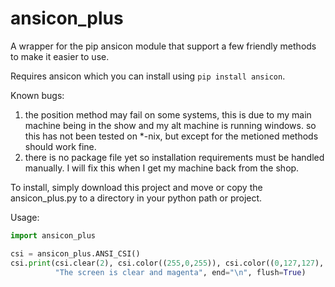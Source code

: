 # ansicon_plus
A wrapper for the pip ansicon module that support a few friendly methods to make it easier to use.

Requires ansicon which you can install using `pip install ansicon`.

Known bugs:
 1) the position method may fail on some systems, this is due to my main machine being in the show and my alt machine is running windows.
    so this has not been tested on *-nix, but except for the metioned methods should work fine.
 2) there is no package file yet so installation requirements must be handled manually.  I will fix this when I get my machine back from the shop.
 
 To install, simply download this project and move or copy the ansicon_plus.py to a directory in your python path or project.
 
Usage:
```python
import ansicon_plus

csi = ansicon_plus.ANSI_CSI()
csi.print(csi.clear(2), csi.color((255,0,255)), csi.color((0,127,127), bg=True),
          "The screen is clear and magenta", end="\n", flush=True)
```
 
